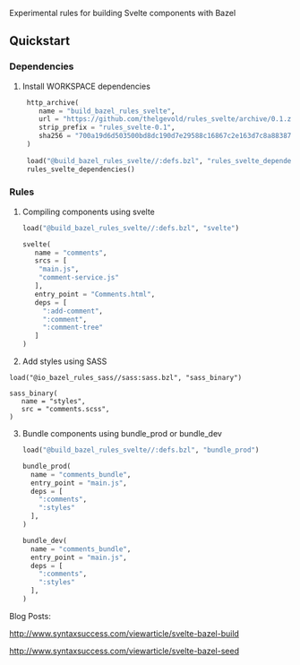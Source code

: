 Experimental rules for building Svelte components with Bazel

## Quickstart

### Dependencies

1. Install WORKSPACE dependencies

   ```python
    http_archive(
       name = "build_bazel_rules_svelte",
       url = "https://github.com/thelgevold/rules_svelte/archive/0.1.zip",
       strip_prefix = "rules_svelte-0.1",
       sha256 = "700a19d6d503500bd8dc190d7e29588c16867c2e163d7c8a883879ff602ef527"
    ) 
    
    load("@build_bazel_rules_svelte//:defs.bzl", "rules_svelte_dependencies")
    rules_svelte_dependencies()
   ```

### Rules

1. Compiling components using svelte
   ```python
   load("@build_bazel_rules_svelte//:defs.bzl", "svelte")
   
   svelte(
      name = "comments",
      srcs = [
       "main.js",
       "comment-service.js"
      ],
      entry_point = "Comments.html",
      deps = [
        ":add-comment",
        ":comment",
        ":comment-tree"
      ]
   )
   ```
2. Add styles using SASS

  ```pythin
  load("@io_bazel_rules_sass//sass:sass.bzl", "sass_binary")

  sass_binary(
     name = "styles",
     src = "comments.scss", 
  )
  ```

3. Bundle components using bundle_prod or bundle_dev 

    ```python
   load("@build_bazel_rules_svelte//:defs.bzl", "bundle_prod")
   
   bundle_prod(
      name = "comments_bundle",
      entry_point = "main.js",
      deps = [
        ":comments",
        ":styles"
      ],
   )
   
   bundle_dev(
      name = "comments_bundle",
      entry_point = "main.js",
      deps = [
        ":comments",
        ":styles"
      ],
   )
    ```

Blog Posts:

http://www.syntaxsuccess.com/viewarticle/svelte-bazel-build

http://www.syntaxsuccess.com/viewarticle/svelte-bazel-seed
